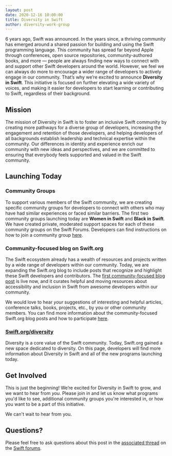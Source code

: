 ```yaml
---
layout: post
date: 2020-12-16 10:00:00
title: Diversity in Swift
author: diversity-work-group
---
```


6 years ago, Swift was announced.  In the years since, a thriving community has emerged around a shared passion for building and using the Swift programming language. This community has spread far beyond Apple through conferences, open source repositories, community-authored books, and more — people are always finding new ways to connect with and support other Swift developers around the world. However, we feel we can always do more to encourage a wider range of developers to actively engage in our community.  That’s why we’re excited to announce **Diversity in Swift**. This initiative is focused on further elevating a wide variety of voices, and making it easier for developers to start learning or contributing to Swift, regardless of their background.

## Mission

The mission of Diversity in Swift is to foster an inclusive Swift community by creating more pathways for a diverse group of developers, increasing the engagement and retention of those developers, and helping developers of all backgrounds establish leadership and technical expertise within the community. Our differences in identity and experience enrich our community with new ideas and perspectives, and we are committed to ensuring that everybody feels supported and valued in the Swift community.

## Launching Today

### Community Groups

To support various members of the Swift community, we are creating specific community groups for developers to connect with others who may have had similar experiences or faced similar barriers. The first two community groups launching today are **Women in Swift** and **Black in Swift**. We have created private, moderated support spaces for each of these community groups on the Swift Forums. Developers can find instructions on how to join a community group [here](/diversity/#community-groups).

### Community-focused blog on Swift.org

The Swift ecosystem already has a wealth of resources and projects written by a wide range of developers within our community. Today, we are expanding the Swift.org blog to include posts that recognize and highlight these Swift developers and contributors. The [first community-focused blog post](/blog/accessibility-and-inclusion) is live now, and it curates helpful and moving resources about accessibility and inclusion in Swift from awesome developers within our community.

We would love to hear _your_ suggestions of interesting and helpful articles, conference talks, books, projects, etc., by you or other community members. You can find more information about the community-focused Swift.org blog posts and how to participate [here](/diversity/#community-focused-blog-on-swiftorg).

### [Swift.org/diversity](/diversity)

Diversity is a core value of the Swift community. Today, Swift.org gained a new space dedicated to diversity. On this page, developers will find more information about Diversity in Swift and all of the new programs launching today.

## Get Involved

This is just the beginning! We’re excited for Diversity in Swift to grow, and we want to hear from *you*. Please join in and let us know what programs you'd like to see, additional community groups you're interested in, or how you want to be a part of this initiative.

We can't wait to hear from you.

## Questions?

Please feel free to ask questions about this post in the [associated thread](https://forums.swift.org/t/announcing-diversity-in-swift/42885) on the [Swift forums](https://forums.swift.org/).
